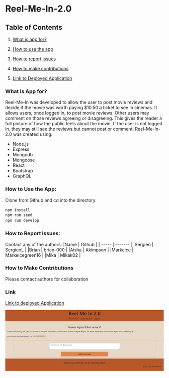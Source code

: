 # Reel-Me-In-2.0

## Table of Contents

1. [What is app for?](#what)

1. [How to use the app](#how)

1. [How to report issues](#issues)

1. [How to make contributions](#contribute)

1. [Link to Deployed Application](#link)

### What is App for? <a name="what"></a>
Reel-Me-In was developed to allow the user to post movie reviews and decide if the movie was worth paying $10.50 a ticket to see in cinemas. It allows users, once logged in, to post movie reviews. Other users may comment on those reviews agreeing or disagreeing. This gives the reader a full picture of how the public feels about the movie. If the user is not logged in, they may still see the reviews but cannot post or comment. Reel-Me-In-2.0 was created using:
* Node.js
* Express
* Mongodb
* Mongoose
* React
* Bootstrap
* GraphQL


### How to Use the App: <a name="how"></a>

Clone from Github and cd into the directory
```bash
npm install
npm run seed
npm run develop
```

### How to Report Issues: <a name="issues"></a>
Contact any of the authors:
|Name   | Github    |
| ----- | -------   |
|Sergieo | SergieoL |
|Brian  |  brian-000 |
|Aisha | Akimpson |
|Markeice | Markeicegreen16 |
|Mika | Mikak02 |

### How to Make Contributions <a name="contribute"></a>
Please contact authors for collaboration

### Link <a name="link"></a>
[Link to deployed Application](https://baroque-chocolatine-67905.herokuapp.com/)

![Screenshot](./images/Screenshot.png)